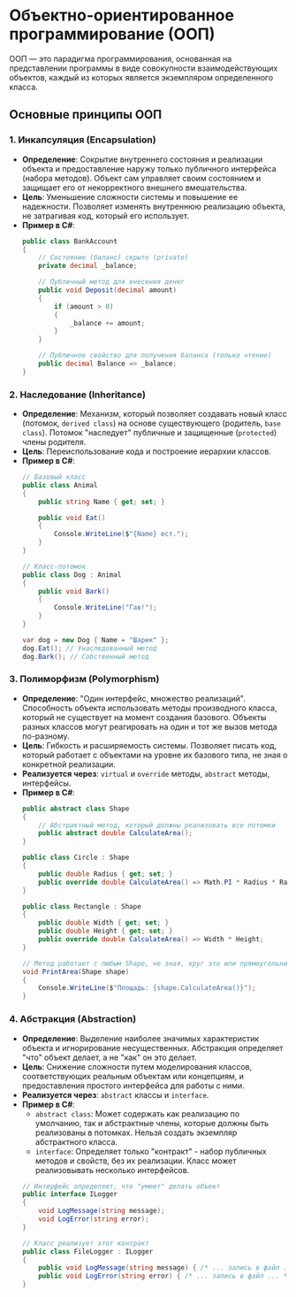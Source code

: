 # Объектно-ориентированное программирование (ООП)

ООП — это парадигма программирования, основанная на представлении программы в виде совокупности взаимодействующих объектов, каждый из которых является экземпляром определенного класса.

## Основные принципы ООП

### 1. Инкапсуляция (Encapsulation)
- **Определение**: Сокрытие внутреннего состояния и реализации объекта и предоставление наружу только публичного интерфейса (набора методов). Объект сам управляет своим состоянием и защищает его от некорректного внешнего вмешательства.
- **Цель**: Уменьшение сложности системы и повышение ее надежности. Позволяет изменять внутреннюю реализацию объекта, не затрагивая код, который его использует.
- **Пример в C#**:
  ```csharp
  public class BankAccount
  {
      // Состояние (баланс) скрыто (private)
      private decimal _balance;

      // Публичный метод для внесения денег
      public void Deposit(decimal amount)
      {
          if (amount > 0)
          {
              _balance += amount;
          }
      }

      // Публичное свойство для получения баланса (только чтение)
      public decimal Balance => _balance;
  }
  ```

### 2. Наследование (Inheritance)
- **Определение**: Механизм, который позволяет создавать новый класс (потомок, `derived class`) на основе существующего (родитель, `base class`). Потомок "наследует" публичные и защищенные (`protected`) члены родителя.
- **Цель**: Переиспользование кода и построение иерархии классов.
- **Пример в C#**:
  ```csharp
  // Базовый класс
  public class Animal
  {
      public string Name { get; set; }

      public void Eat()
      {
          Console.WriteLine($"{Name} ест.");
      }
  }

  // Класс-потомок
  public class Dog : Animal
  {
      public void Bark()
      {
          Console.WriteLine("Гав!");
      }
  }
  
  var dog = new Dog { Name = "Шарик" };
  dog.Eat(); // Унаследованный метод
  dog.Bark(); // Собственный метод
  ```

### 3. Полиморфизм (Polymorphism)
- **Определение**: "Один интерфейс, множество реализаций". Способность объекта использовать методы производного класса, который не существует на момент создания базового. Объекты разных классов могут реагировать на один и тот же вызов метода по-разному.
- **Цель**: Гибкость и расширяемость системы. Позволяет писать код, который работает с объектами на уровне их базового типа, не зная о конкретной реализации.
- **Реализуется через**: `virtual` и `override` методы, `abstract` методы, интерфейсы.
- **Пример в C#**:
  ```csharp
  public abstract class Shape
  {
      // Абстрактный метод, который должны реализовать все потомки
      public abstract double CalculateArea();
  }

  public class Circle : Shape
  {
      public double Radius { get; set; }
      public override double CalculateArea() => Math.PI * Radius * Radius;
  }

  public class Rectangle : Shape
  {
      public double Width { get; set; }
      public double Height { get; set; }
      public override double CalculateArea() => Width * Height;
  }

  // Метод работает с любым Shape, не зная, круг это или прямоугольник
  void PrintArea(Shape shape)
  {
      Console.WriteLine($"Площадь: {shape.CalculateArea()}");
  }
  ```

### 4. Абстракция (Abstraction)
- **Определение**: Выделение наиболее значимых характеристик объекта и игнорирование несущественных. Абстракция определяет "что" объект делает, а не "как" он это делает.
- **Цель**: Снижение сложности путем моделирования классов, соответствующих реальным объектам или концепциям, и предоставления простого интерфейса для работы с ними.
- **Реализуется через**: `abstract` классы и `interface`.
- **Пример в C#**:
  - `abstract class`: Может содержать как реализацию по умолчанию, так и абстрактные члены, которые должны быть реализованы в потомках. Нельзя создать экземпляр абстрактного класса.
  - `interface`: Определяет только "контракт" - набор публичных методов и свойств, без их реализации. Класс может реализовывать несколько интерфейсов.
  ```csharp
  // Интерфейс определяет, что "умеет" делать объект
  public interface ILogger
  {
      void LogMessage(string message);
      void LogError(string error);
  }

  // Класс реализует этот контракт
  public class FileLogger : ILogger
  {
      public void LogMessage(string message) { /* ... запись в файл ... */ }
      public void LogError(string error) { /* ... запись в файл ... */ }
  }
  ```
